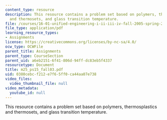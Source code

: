 ```yaml
---
content_type: resource
description: This resource contains a problem set based on polymers, thermosplastics
  and thermosets, and glass transition temperature.
file: /courses/16-01-unified-engineering-i-ii-iii-iv-fall-2005-spring-2006/0380cebcf212e7f65ff0ca44aa07e738_m25_ps15_fall03.pdf
file_type: application/pdf
learning_resource_types:
- Assignments
license: https://creativecommons.org/licenses/by-nc-sa/4.0/
ocw_type: OCWFile
parent_title: Assignments
parent_type: CourseSection
parent_uid: a6eb2151-6f41-806d-94ff-dc83eb5f4337
resourcetype: Document
title: m25_ps15_fall03.pdf
uid: 0380cebc-f212-e7f6-5ff0-ca44aa07e738
video_files:
  video_thumbnail_file: null
video_metadata:
  youtube_id: null
---
```

This resource contains a problem set based on polymers, thermosplastics and thermosets, and glass transition temperature.